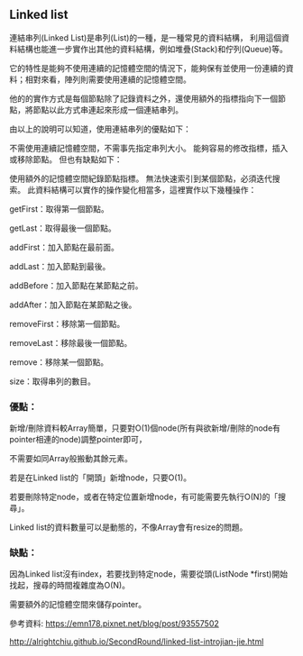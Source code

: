 ##  Linked list
連結串列(Linked List)是串列(List)的一種，是一種常見的資料結構，
利用這個資料結構也能進一步實作出其他的資料結構，例如堆疊(Stack)和佇列(Queue)等。

它的特性是能夠不使用連續的記憶體空間的情況下，能夠保有並使用一份連續的資料；相對來看，陣列則需要使用連續的記憶體空間。

他的的實作方式是每個節點除了記錄資料之外，還使用額外的指標指向下一個節點，將節點以此方式串連起來形成一個連結串列。

由以上的說明可以知道，使用連結串列的優點如下：

不需使用連續記憶體空間，不需事先指定串列大小。
能夠容易的修改指標，插入或移除節點。
但也有缺點如下：

使用額外的記憶體空間紀錄節點指標。
無法快速索引到某個節點，必須迭代搜索。
此資料結構可以實作的操作變化相當多，這裡實作以下幾種操作：

getFirst：取得第一個節點。

getLast：取得最後一個節點。

addFirst：加入節點在最前面。

addLast：加入節點到最後。

addBefore：加入節點在某節點之前。

addAfter：加入節點在某節點之後。

removeFirst：移除第一個節點。

removeLast：移除最後一個節點。

remove：移除某一個節點。

size：取得串列的數目。


### 優點：

新增/刪除資料較Array簡單，只要對O(1)個node(所有與欲新增/刪除的node有pointer相連的node)調整pointer即可，

不需要如同Array般搬動其餘元素。

若是在Linked list的「開頭」新增node，只要O(1)。

若要刪除特定node，或者在特定位置新增node，有可能需要先執行O(N)的「搜尋」。

Linked list的資料數量可以是動態的，不像Array會有resize的問題。

### 缺點：


因為Linked list沒有index，若要找到特定node，需要從頭(ListNode *first)開始找起，搜尋的時間複雜度為O(N)。

需要額外的記憶體空間來儲存pointer。





參考資料: https://emn178.pixnet.net/blog/post/93557502

http://alrightchiu.github.io/SecondRound/linked-list-introjian-jie.html
